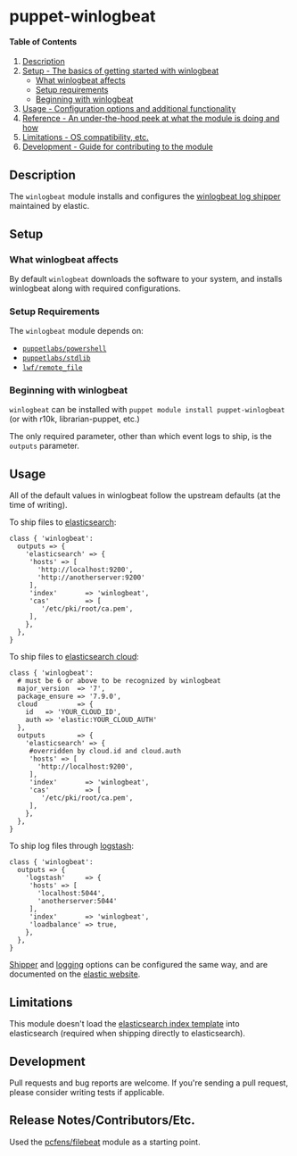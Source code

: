 # puppet-winlogbeat

#### Table of Contents

1. [Description](#description)
1. [Setup - The basics of getting started with winlogbeat](#setup)
    * [What winlogbeat affects](#what-winlogbeat-affects)
    * [Setup requirements](#setup-requirements)
    * [Beginning with winlogbeat](#beginning-with-winlogbeat)
1. [Usage - Configuration options and additional functionality](#usage)
1. [Reference - An under-the-hood peek at what the module is doing and how](#reference)
1. [Limitations - OS compatibility, etc.](#limitations)
1. [Development - Guide for contributing to the module](#development)

## Description

The `winlogbeat` module installs and configures the [winlogbeat log shipper](https://www.elastic.co/downloads/beats/winlogbeat) maintained by elastic.

## Setup

### What winlogbeat affects

By default `winlogbeat` downloads the software to your system, and installs winlogbeat along
with required configurations.

### Setup Requirements

The `winlogbeat` module depends on:
* [`puppetlabs/powershell`](https://forge.puppetlabs.com/puppetlabs/powershell)
* [`puppetlabs/stdlib`](https://forge.puppetlabs.com/puppetlabs/stdlib)
* [`lwf/remote_file`](https://forge.puppet.com/lwf/remote_file)

### Beginning with winlogbeat

`winlogbeat` can be installed with `puppet module install puppet-winlogbeat` (or with r10k, librarian-puppet, etc.)

The only required parameter, other than which event logs to ship, is the `outputs` parameter.

## Usage

All of the default values in winlogbeat follow the upstream defaults (at the time of writing).

To ship files to [elasticsearch](https://www.elastic.co/guide/en/beats/winlogbeat/current/elasticsearch-output.html):
```puppet
class { 'winlogbeat':
  outputs => {
    'elasticsearch' => {
     'hosts' => [
       'http://localhost:9200',
       'http://anotherserver:9200'
     ],
     'index'       => 'winlogbeat',
     'cas'         => [
        '/etc/pki/root/ca.pem',
     ],
    },
  },
}
```

To ship files to [elasticsearch cloud](https://www.elastic.co/guide/en/beats/winlogbeat/current/configure-cloud-id.html):
```puppet
class { 'winlogbeat':
  # must be 6 or above to be recognized by winlogbeat
  major_version  => '7',
  package_ensure => '7.9.0',
  cloud          => {
    id   => 'YOUR_CLOUD_ID',
    auth => 'elastic:YOUR_CLOUD_AUTH'
  },
  outputs        => {
    'elasticsearch' => {
     #overridden by cloud.id and cloud.auth
     'hosts' => [
       'http://localhost:9200',
     ],
     'index'       => 'winlogbeat',
     'cas'         => [
        '/etc/pki/root/ca.pem',
     ],
    },
  },
}
```

To ship log files through [logstash](https://www.elastic.co/guide/en/beats/winlogbeat/current/logstash-output.html):
```puppet
class { 'winlogbeat':
  outputs => {
    'logstash'     => {
     'hosts' => [
       'localhost:5044',
       'anotherserver:5044'
     ],
     'index'       => 'winlogbeat',
     'loadbalance' => true,
    },
  },
}
```

[Shipper](https://www.elastic.co/guide/en/beats/winlogbeat/current/configuration-shipper.html) and [logging](https://www.elastic.co/guide/en/beats/winlogbeat/current/configuration-logging.html) options can be configured the same way, and are documented on the [elastic website](https://www.elastic.co/guide/en/beats/winlogbeat/current/index.html).

## Limitations

This module doesn't load the [elasticsearch index template](https://www.elastic.co/guide/en/beats/winlogbeat/current/winlogbeat-template.html) into elasticsearch (required when shipping
directly to elasticsearch).

## Development

Pull requests and bug reports are welcome. If you're sending a pull request, please consider
writing tests if applicable.

## Release Notes/Contributors/Etc.

Used the [pcfens/filebeat](https://forge.puppet.com/pcfens/filebeat) module as a starting point.
